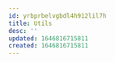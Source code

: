 ```yaml
---
id: yrbprbelvgbdl4h912lil7h
title: Utils
desc: ''
updated: 1646816715811
created: 1646816715811
---
```


